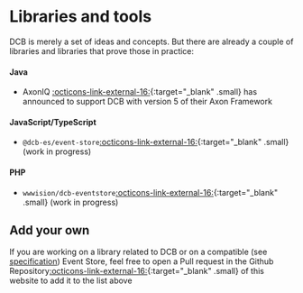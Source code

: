# Libraries and tools

DCB is merely a set of ideas and concepts.
But there are already a couple of libraries and libraries that prove those in practice:

#### Java

- AxonIQ [:octicons-link-external-16:](https://www.axoniq.io){:target="_blank" .small} has announced to support DCB with version 5 of their Axon Framework

#### JavaScript/TypeScript

- `@dcb-es/event-store`[:octicons-link-external-16:](https://github.com/sennentech/dcb-event-sourced){:target="_blank" .small} (work in progress)

#### PHP

- `wwwision/dcb-eventstore`[:octicons-link-external-16:](https://github.com/bwaidelich/dcb-eventstore){:target="_blank" .small} (work in progress)

## Add your own

If you are working on a library related to DCB or on a compatible (see [specification](../specification.md)) Event Store, feel free to open a Pull request in the Github Repository[:octicons-link-external-16:](https://github.com/dcb-events/dcb-events.github.io){:target="_blank" .small} of this website to add it to the list above